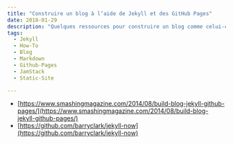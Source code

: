 ```yaml
---
title: "Construire un blog à l’aide de Jekyll et des GitHub Pages"
date: 2018-01-29
description: "Quelques ressources pour construire un blog comme celui-ci avec Jekyll et les GitHub pages."
tags:
  - Jekyll
  - How-To
  - Blog
  - Markdown
  - Github-Pages
  - JamStack
  - Static-Site

---
```


- [https://www.smashingmagazine.com/2014/08/build-blog-jekyll-github-pages/](https://www.smashingmagazine.com/2014/08/build-blog-jekyll-github-pages/)
- [https://github.com/barryclark/jekyll-now](https://github.com/barryclark/jekyll-now)
